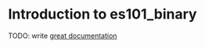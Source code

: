 # Introduction to es101_binary

TODO: write [great documentation](http://jacobian.org/writing/great-documentation/what-to-write/)
